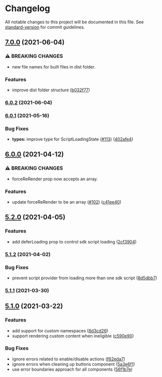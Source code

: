 # Changelog

All notable changes to this project will be documented in this file. See [standard-version](https://github.com/conventional-changelog/standard-version) for commit guidelines.

## [7.0.0](https://github.com/paypal/react-paypal-js/compare/v6.0.2...v7.0.0) (2021-06-04)

### ⚠ BREAKING CHANGES

-   new file names for built files in dist folder.

### Features

-   improve dist folder structure ([b032f77](https://github.com/paypal/react-paypal-js/commit/b032f77ceeb0181123741c0b3422ac19af94131d))

### [6.0.2](https://github.com/paypal/react-paypal-js/compare/v6.0.1...v6.0.2) (2021-06-04)

### [6.0.1](https://github.com/paypal/react-paypal-js/compare/v6.0.0...v6.0.1) (2021-05-16)

### Bug Fixes

-   **types:** improve type for ScriptLoadingState ([#113](https://github.com/paypal/react-paypal-js/issues/113)) ([402afe4](https://github.com/paypal/react-paypal-js/commit/402afe4f54b58bd5dc1d097e7c8d64e12fc852ff))

## [6.0.0](https://github.com/paypal/react-paypal-js/compare/v5.2.0...v6.0.0) (2021-04-12)

### ⚠ BREAKING CHANGES

-   forceReRender prop now accepts an array.

### Features

-   update forceReRender to be an array ([#102](https://github.com/paypal/react-paypal-js/issues/102)) ([c41ee40](https://github.com/paypal/react-paypal-js/commit/c41ee40e6899f86f2300285c4826203458f457e5))

## [5.2.0](https://github.com/paypal/react-paypal-js/compare/v5.1.2...v5.2.0) (2021-04-05)

### Features

-   add deferLoading prop to control sdk script loading ([2cf3904](https://github.com/paypal/react-paypal-js/commit/2cf3904ebe21edcd8ffd14dcd67b553ad6ced6c8))

### [5.1.2](https://github.com/paypal/react-paypal-js/compare/v5.1.1...v5.1.2) (2021-04-02)

### Bug Fixes

-   prevent script provider from loading more than one sdk script ([8d5dbb7](https://github.com/paypal/react-paypal-js/commit/8d5dbb709082bec45835336a0e04312fcc9c5e1e))

### [5.1.1](https://github.com/paypal/react-paypal-js/compare/v5.1.0...v5.1.1) (2021-03-30)

## [5.1.0](https://github.com/paypal/react-paypal-js/compare/v5.0.1...v5.1.0) (2021-03-22)

### Features

-   add support for custom namespaces ([8d3cd26](https://github.com/paypal/react-paypal-js/commit/8d3cd2612f9176dc266b4e0633827871a6ce5457))
-   support rendering custom content when ineligible ([c590e90](https://github.com/paypal/react-paypal-js/commit/c590e90dbead2539b3af6602a63f652aa6fcd7d8))

### Bug Fixes

-   ignore errors related to enable/disable actions ([f62eda7](https://github.com/paypal/react-paypal-js/commit/f62eda76b9ac00cadcce2a41b7fe14e80b9083a6))
-   ignore errors when cleaning up buttons component ([5a3e6f1](https://github.com/paypal/react-paypal-js/commit/5a3e6f15b81d37688cc40e8101c70ec3b07970ab))
-   use error boundaries approach for all components ([56f1b7e](https://github.com/paypal/react-paypal-js/commit/56f1b7e7486097701655e08be92b23de3135c863))
